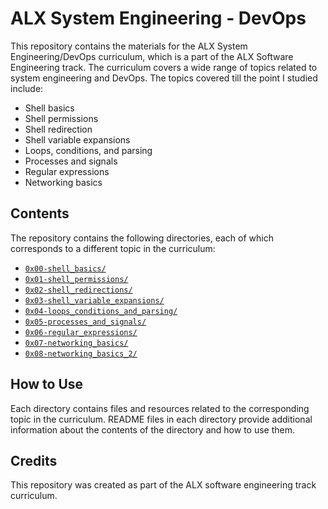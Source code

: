 # ALX System Engineering - DevOps

This repository contains the materials for the ALX System Engineering/DevOps curriculum, which is a part of the ALX Software Engineering track. The curriculum covers a wide range of topics related to system engineering and DevOps. The topics covered till the point I studied include:

- Shell basics
- Shell permissions
- Shell redirection
- Shell variable expansions
- Loops, conditions, and parsing
- Processes and signals
- Regular expressions
- Networking basics
  
## Contents

The repository contains the following directories, each of which corresponds to a different topic in the curriculum:

- [`0x00-shell_basics/`](https://github.com/Omarkhaled711/alx-system_engineering-devops/tree/master/0x00-shell_basics)
- [`0x01-shell_permissions/`](https://github.com/Omarkhaled711/alx-system_engineering-devops/tree/master/0x01-shell_permissions)
- [`0x02-shell_redirections/`](https://github.com/Omarkhaled711/alx-system_engineering-devops/tree/master/0x02-shell_redirections)
- [`0x03-shell_variable_expansions/`](https://github.com/Omarkhaled711/alx-system_engineering-devops/tree/master/0x03-shell_variable_expansions)
- [`0x04-loops_conditions_and_parsing/`](https://github.com/Omarkhaled711/alx-system_engineering-devops/tree/master/0x04-loops_conditions_and_parsing)
- [`0x05-processes_and_signals/`](https://github.com/Omarkhaled711/alx-system_engineering-devops/tree/master/0x05-processes_and_signals)
- [`0x06-regular_expressions/`](https://github.com/Omarkhaled711/alx-system_engineering-devops/tree/master/0x06-regular_expressions/)
- [`0x07-networking_basics/`](https://github.com/Omarkhaled711/alx-system_engineering-devops/tree/master/0x07-networking_basics/)
- [`0x08-networking_basics_2/`](https://github.com/Omarkhaled711/alx-system_engineering-devops/tree/master/0x08-networking_basics_2/)
  
## How to Use

Each directory contains files and resources related to the corresponding topic in the curriculum. README files in each directory provide additional information about the contents of the directory and how to use them.

## Credits

This repository was created as part of the ALX software engineering track curriculum.
